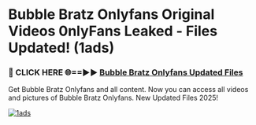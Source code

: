 # Bubble Bratz Onlyfans Original Videos 0nlyFans Leaked - Files Updated! (1ads)

<h3>🔴 CLICK HERE 🌐==►► <a href="https://tinyurl.com/x26r9saj" rel="nofollow">Bubble Bratz Onlyfans Updated Files</a></h3>

Get Bubble Bratz Onlyfans and all content. Now you can access all videos and pictures of Bubble Bratz Onlyfans. New Updated Files 2025!

[![1ads](https://i.imgur.com/LkgZPqh.gif)](https://tinyurl.com/x26r9saj)
